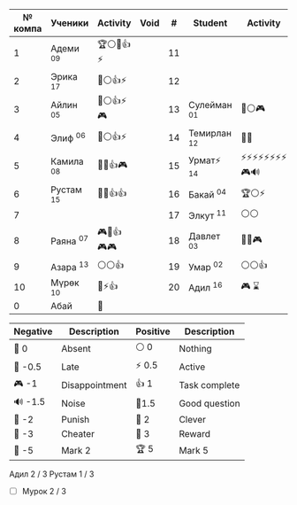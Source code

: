 
| № компа | Ученики              | Activity   | Void | #   | Student                | Activity     |
| ------- | -------------------- | ---------- | ---- | --- | ---------------------- | ------------ |
| 1       | Адеми <sup>09</sup>  | 🏆⚪🔔👍⚡   |      | 11  |                        |              |
| 2       | Эрика <sup>17</sup>  | 🏅️⚪👍⚡    |      | 12  |                        |              |
| 3       | Айлин <sup>05</sup>  | 🏅️⚪👍⚡🎮  |      | 13  | Сулейман <sup>01</sup> | 🔔⚪🎮        |
| 4       | Элиф <sup>06</sup>   | 🔑⚪👍⚡     |      | 14  | Темирлан <sup>12</sup> | 🔔🔔         |
| 5       | Камила <sup>08</sup> | 🔔🔔👍🎮   |      | 15  | Урмат⚡ <sup>14</sup>   | ⚡⚡⚡⚡⚡⚡⚡⚡🎮🔊 |
| 6       | Рустам <sup>15</sup> | 🔔🔔👍👍   |      | 16  | Бакай <sup>04</sup>    | 🏆⚪⚡         |
| 7       |                      |            |      | 17  | Элкут <sup>11</sup>    | ⚪⚪           |
| 8       | Раяна <sup>07</sup>  | 🎮🔔👍🎮🎮 |      | 18  | Давлет <sup>03</sup>   | 🔔🏅️🎮      |
| 9       | Азара <sup>13</sup>  | ⚪⚪👍       |      | 19  | Умар <sup>02</sup>     | ⚪⚪👍         |
| 10      | Мүрөк <sup>10</sup>  | 🔑⚡👍      |      | 20  | Адил <sup>16</sup>     | 🎮 ⌛         |
| 0       | Абай                 | 🐒         |      |     |                        |              |

| Negative | Description    | Positive | Description   |
| -------- | -------------- | -------- | ------------- |
| 👻 0     | Absent         | ⚪ 0      | Nothing       |
| 🔔 -0.5  | Late           | ⚡ 0.5    | Active        |
| 🎮 -1    | Disappointment | 👍 1     | Task complete |
| 🔊 -1.5  | Noise          | 🧐1.5    | Good question |
| 👺 -2    | Punish         | 🔑 2     | Clever        |
| 🐒 -3    | Cheater        | 🏅️ 3    | Reward        |
| 🏴 -5    | Mark 2         | 🏆 5     | Mark 5        |

Адил 2 / 3
Рустам 1 / 3
- [ ] Мурок 2 / 3
